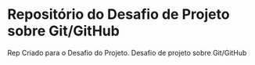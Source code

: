 # Repositório do Desafio de Projeto sobre Git/GitHub

Rep Criado para o Desafio do Projeto. 
Desafio de projeto sobre Git/GitHub 
